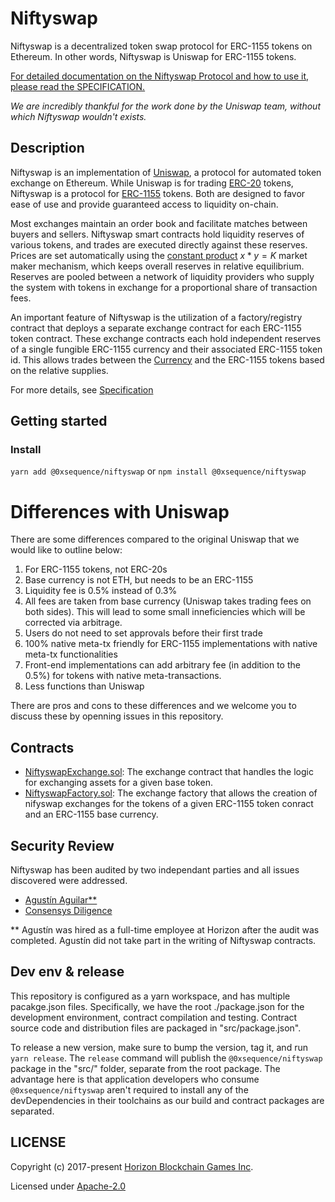 Niftyswap
=========

Niftyswap is a decentralized token swap protocol for ERC-1155 tokens on Ethereum. In other words,
Niftyswap is Uniswap for ERC-1155 tokens.

[For detailed documentation on the Niftyswap Protocol and how to use it, please read the SPECIFICATION.](./SPECIFICATIONS.md)

*We are incredibly thankful for the work done by the Uniswap team, without which Niftyswap wouldn't exists.*

## Description

Niftyswap is an implementation of [Uniswap](<https://hackmd.io/@477aQ9OrQTCbVR3fq1Qzxg/HJ9jLsfTz?type=view>), a protocol for automated token exchange on Ethereum. While Uniswap is for trading [ERC-20](<https://eips.ethereum.org/EIPS/eip-20>) tokens, Niftyswap is a protocol for [ERC-1155](<https://github.com/ethereum/EIPs/blob/master/EIPS/eip-1155.md>) tokens. Both are designed to favor ease of use and provide guaranteed access to liquidity on-chain. 

Most exchanges maintain an order book and facilitate matches between buyers and sellers. Niftyswap smart contracts hold liquidity reserves of various tokens, and trades are executed directly against these reserves. Prices are set automatically using the [constant product](https://ethresear.ch/t/improving-front-running-resistance-of-x-y-k-market-makers/1281)  $x*y = K$ market maker mechanism, which keeps overall reserves in relative equilibrium. Reserves are pooled between a network of liquidity providers who supply the system with tokens in exchange for a proportional share of transaction fees. 

An important feature of Niftyswap is the utilization of a factory/registry contract that deploys a separate exchange contract for each ERC-1155 token contract. These exchange contracts each hold independent reserves of a single fungible ERC-1155 currency and their associated ERC-1155 token id. This allows trades between the [Currency](#currency) and the ERC-1155 tokens based on the relative supplies. 

For more details, see [Specification](https://github.com/0xsequence/niftyswap/blob/master/SPECIFICATIONS.md)


## Getting started

### Install

`yarn add @0xsequence/niftyswap` or `npm install @0xsequence/niftyswap`


# Differences with Uniswap

There are some differences compared to the original Uniswap that we would like to outline below:

1. For ERC-1155 tokens, not ERC-20s
2. Base currency is not ETH, but needs to be an ERC-1155
3. Liquidity fee is 0.5% instead of 0.3%
4. All fees are taken from base currency (Uniswap takes trading fees on both sides). This will lead to some small inneficiencies which will be corrected via arbitrage.
4. Users do not need to set approvals before their first trade
5. 100% native meta-tx friendly for ERC-1155 implementations with native meta-tx functionalities
6. Front-end implementations can add arbitrary fee (in addition to the 0.5%) for tokens with native meta-transactions.
7. Less functions than Uniswap

There are pros and cons to these differences and we welcome you to discuss these by openning issues in this repository.

## Contracts

* [NiftyswapExchange.sol](https://github.com/0xsequence/niftyswap/blob/master/src/contracts/exchange/NiftyswapExchange.sol): The exchange contract that handles the logic for exchanging assets for a given base token.
* [NiftyswapFactory.sol](https://github.com/0xsequence/niftyswap/blob/master/src/contracts/exchange/NiftyswapFactory.sol): The exchange factory that allows the creation of nifyswap exchanges for the tokens of a given ERC-1155 token conract and an ERC-1155 base currency.

## Security Review

Niftyswap has been audited by two independant parties and all issues discovered were addressed. 
- [Agustín Aguilar**](https://github.com/0xsequence/niftyswap/blob/master/audits/Security_Audit_Nitfyswap_Horizon_Games_1.pdf)
- [Consensys Diligence](https://github.com/0xsequence/niftyswap/blob/master/audits/consensys-diligence-audit-2020-02.pdf) 

** Agustín was hired as a full-time employee at Horizon after the audit was completed. Agustín did not take part in the writing of Niftyswap contracts.

## Dev env & release

This repository is configured as a yarn workspace, and has multiple pacakge.json files. Specifically,
we have the root ./package.json for the development environment, contract compilation and testing. Contract
source code and distribution files are packaged in "src/package.json".

To release a new version, make sure to bump the version, tag it, and run `yarn release`. The `release` command
will publish the `@0xsequence/niftyswap` package in the "src/" folder, separate from the root package. The advantage
here is that application developers who consume `@0xsequence/niftyswap` aren't required to install any of the devDependencies
in their toolchains as our build and contract packages are separated.


## LICENSE

Copyright (c) 2017-present [Horizon Blockchain Games Inc](https://horizon.io).

Licensed under [Apache-2.0](./LICENSE)
